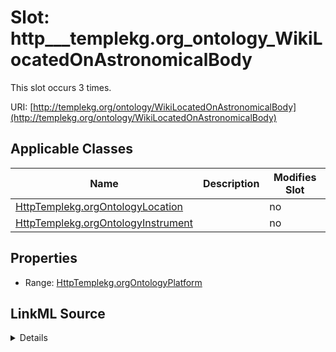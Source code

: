

# Slot: http___templekg.org_ontology_WikiLocatedOnAstronomicalBody




This slot occurs 3 times.


URI: [http://templekg.org/ontology/WikiLocatedOnAstronomicalBody](http://templekg.org/ontology/WikiLocatedOnAstronomicalBody)



<!-- no inheritance hierarchy -->





## Applicable Classes

| Name | Description | Modifies Slot |
| --- | --- | --- |
| [HttpTemplekg.orgOntologyLocation](../classes/HttpTemplekg.orgOntologyLocation.md) |  |  no  |
| [HttpTemplekg.orgOntologyInstrument](../classes/HttpTemplekg.orgOntologyInstrument.md) |  |  no  |







## Properties

* Range: [HttpTemplekg.orgOntologyPlatform](../classes/HttpTemplekg.orgOntologyPlatform.md)







## LinkML Source

<details>

```yaml
name: http___templekg.org_ontology_WikiLocatedOnAstronomicalBody
from_schema: okns:climatepub4-kg
rank: 1000
slot_uri: http://templekg.org/ontology/WikiLocatedOnAstronomicalBody
alias: http___templekg.org_ontology_WikiLocatedOnAstronomicalBody
domain_of:
- http___templekg.org_ontology_Instrument
- http___templekg.org_ontology_Location
range: http___templekg.org_ontology_Platform

```
</details>